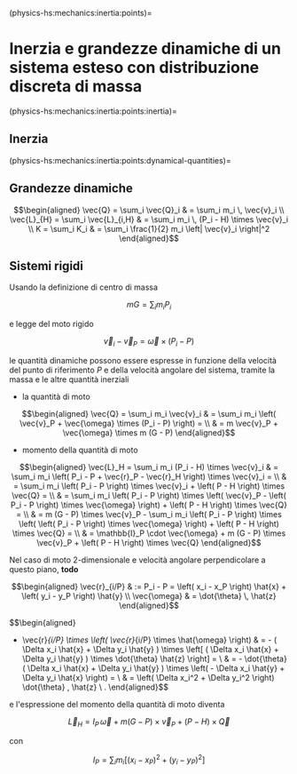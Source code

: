 <!--
```{article-info}
:author: basics
:date: "{sub-ref}`today`"
:read-time: "{sub-ref}`wordcount-minutes` min read"
```
-->

(physics-hs:mechanics:inertia:points)=
# Inerzia e grandezze dinamiche di un sistema esteso con distribuzione discreta di massa

(physics-hs:mechanics:inertia:points:inertia)=
## Inerzia




(physics-hs:mechanics:inertia:points:dynamical-quantities)=
## Grandezze dinamiche

$$\begin{aligned}
  \vec{Q}       = \sum_i \vec{Q}_i     & = \sum_i  m_i \, \vec{v}_i \\
  \vec{L}_{H}   = \sum_i \vec{L}_{i,H} & = \sum_i  m_i \, (P_i - H) \times \vec{v}_i \\
   K            = \sum_i  K_i          & = \sum_i  \frac{1}{2} m_i \left| \vec{v}_i \right|^2
\end{aligned}$$

## Sistemi rigidi

Usando la definizione di centro di massa

$$m G = \sum_i m_i P_i$$

e legge del moto rigido

$$\vec{v}_i - \vec{v}_P = \vec{\omega} \times (P_i - P)$$

le quantità dinamiche possono essere espresse in funzione della velocità del punto di riferimento $P$ e della velocità angolare del sistema, tramite la massa e le altre quantità inerziali

- la quantità di moto

$$\begin{aligned}
  \vec{Q} = \sum_i m_i \vec{v}_i
        & = \sum_i m_i \left( \vec{v}_P + \vec{\omega} \times (P_i - P) \right) = \\
        & =  m \vec{v}_P + \vec{\omega} \times m (G - P) 
\end{aligned}$$

- momento della quantità di moto

$$\begin{aligned}
  \vec{L}_H = \sum_i m_i (P_i - H) \times \vec{v}_i
        & = \sum_i m_i \left( P_i - P + \vec{r}_P - \vec{r}_H \right) \times \vec{v}_i = \\
        & = \sum_i m_i \left( P_i - P \right) \times \vec{v}_i + \left( P - H \right) \times \vec{Q}  = \\
        & = \sum_i m_i \left( P_i - P \right) \times \left( \vec{v}_P - \left( P_i - P \right) \times \vec{\omega} \right) + \left( P - H \right) \times \vec{Q}  = \\
        & = m (G - P) \times \vec{v}_P - \sum_i m_i \left( P_i - P \right) \times \left( \left( P_i - P \right) \times \vec{\omega} \right) + \left( P - H \right) \times \vec{Q}  = \\
        & = \mathbb{I}_P \cdot \vec{\omega} +  m (G - P) \times \vec{v}_P + \left( P - H \right) \times \vec{Q}
\end{aligned}$$

Nel caso di moto 2-dimensionale e velocità angolare perpendicolare a questo piano, **todo**

$$\begin{aligned}
  \vec{r}_{i/P} & := P_i - P = \left( x_i - x_P \right) \hat{x} + \left( y_i - y_P \right) \hat{y} \\
  \vec{\omega} & = \dot{\theta} \, \hat{z}
\end{aligned}$$

$$\begin{aligned}
  - \vec{r}_{i/P} \times \left( \vec{r}_{i/P} \times \hat{\omega} \right) 
  & = - ( \Delta x_i \hat{x} + \Delta y_i \hat{y} ) \times \left[ ( \Delta x_i \hat{x} + \Delta y_i \hat{y} ) \times \dot{\theta} \hat{z} \right] = \\ 
  & = - \dot{\theta} ( \Delta x_i \hat{x} + \Delta y_i \hat{y} ) \times \left( - \Delta x_i \hat{y} + \Delta y_i \hat{x} \right) = \\
  & = \left( \Delta x_i^2 + \Delta y_i^2 \right) \dot{\theta} \, \hat{z} \ .
\end{aligned}$$

e l'espressione del momento della quantità di moto diventa

$$\vec{L}_{H} = I_P \, \vec{\omega} +  m (G - P) \times \vec{v}_P + \left( P - H \right) \times \vec{Q}$$

con 

$$I_P = \sum_i m_i \left[ \left(x_i - x_P\right)^2 + \left(y_i - y_P\right)^2 \right]$$
